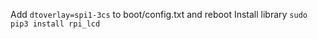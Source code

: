 Add `dtoverlay=spi1-3cs` to boot/config.txt and reboot
Install library `sudo pip3 install rpi_lcd`

